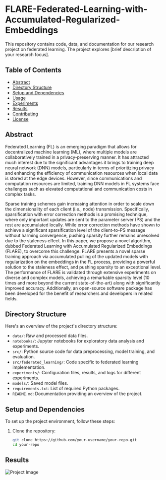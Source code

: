 # FLARE-Federated-Learning-with-Accumulated-Regularized-Embeddings

This repository contains code, data, and documentation for our research project on federated learning. The project explores [brief description of your research focus].

## Table of Contents

- [Abstract](#Abstract)
- [Directory Structure](#directory-structure)
- [Setup and Dependencies](#setup-and-dependencies)
- [Usage](#usage)
- [Experiments](#experiments)
- [Results](#results)
- [Contributing](#contributing)
- [License](#license)

## Abstract

Federated Learning (FL) is an emerging paradigm that allows for decentralized machine learning (ML), where multiple models are collaboratively trained in a privacy-preserving manner. It has attracted much interest due to the significant advantages it brings to training deep neural network (DNN) models, particularly in terms of prioritizing privacy and enhancing the efficiency of communication resources when local data is stored at the edge devices. However, since communications and computation resources are limited, training DNN models in FL systems face challenges such as elevated computational and communication costs in complex tasks.

Sparse training schemes gain increasing attention in order to scale down the dimensionality of each client (i.e., node) transmission. Specifically, sparsification with error correction methods is a promising technique, where only important updates are sent to the parameter server (PS) and the rest are accumulated locally. While error correction methods have shown to achieve a significant sparsification level of the client-to-PS message without harming convergence, pushing sparsity further remains unresolved due to the staleness effect. In this paper, we propose a novel algorithm, dubbed Federated Learning with Accumulated Regularized Embeddings (FLARE), to overcome this challenge. FLARE presents a novel sparse training approach via accumulated pulling of the updated models with regularization on the embeddings in the FL process, providing a powerful solution to the staleness effect, and pushing sparsity to an exceptional level. The performance of FLARE is validated through extensive experiments on diverse and complex models, achieving a remarkable sparsity level (10 times and more beyond the current state-of-the-art) along with significantly improved accuracy. Additionally, an open-source software package has been developed for the benefit of researchers and developers in related fields.

## Directory Structure

Here's an overview of the project's directory structure:

- `data/`: Raw and processed data files.
- `notebooks/`: Jupyter notebooks for exploratory data analysis and experiments.
- `src/`: Python source code for data preprocessing, model training, and evaluation.
- `src/federated_learning/`: Code specific to federated learning implementation.
- `experiments/`: Configuration files, results, and logs for different experiments.
- `models/`: Saved model files.
- `requirements.txt`: List of required Python packages.
- `README.md`: Documentation providing an overview of the project.

## Setup and Dependencies

To set up the project environment, follow these steps:

1. Clone the repository:

   ```bash
   git clone https://github.com/your-username/your-repo.git
   cd your-repo

## Results
![Project Image](results/FC_0.001R_1E_0.5TAU_10CLIENTS_1001ROUNDS_1.05Decay_50u_OSR_1RegSteps.png)
